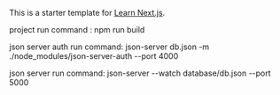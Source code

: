 This is a starter template for [Learn Next.js](https://nextjs.org/learn).


<p>project run command : npm run build</p> 
<p>json server auth run command:    json-server db.json -m ./node_modules/json-server-auth --port 4000</p> 
<p>json server  run command:   json-server --watch database/db.json --port 5000</p> 